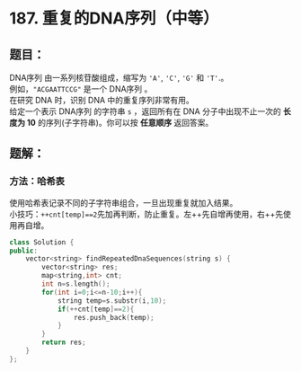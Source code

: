 # 187. 重复的DNA序列（中等）
## 题目：
DNA序列 由一系列核苷酸组成，缩写为 `'A'`, `'C'`, `'G'` 和 `'T'`.。\
例如，`"ACGAATTCCG"` 是一个 DNA序列 。\
在研究 DNA 时，识别 DNA 中的重复序列非常有用。\
给定一个表示 DNA序列 的字符串 `s` ，返回所有在 DNA 分子中出现不止一次的 **长度为 10** 的序列(子字符串)。你可以按 **任意顺序** 返回答案。
## 题解：
### 方法：哈希表
使用哈希表记录不同的子字符串组合，一旦出现重复就加入结果。\
小技巧：`++cnt[temp]==2`先加再判断，防止重复。左++先自增再使用，右++先使用再自增。
```c++
class Solution {
public:
    vector<string> findRepeatedDnaSequences(string s) {
        vector<string> res;
        map<string,int> cnt;
        int n=s.length();
        for(int i=0;i<=n-10;i++){
            string temp=s.substr(i,10);
            if(++cnt[temp]==2){
                res.push_back(temp);
            }
        }
        return res;
    }
};
```